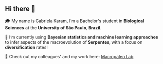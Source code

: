 ## Hi there 👋
🎓 My name is Gabriela Karam, I'm a Bachelor's student in **Biological Sciences** at the **University of São Paulo, Brazil**.

🐍 I’m currently using **Bayesian statistics and machine learning approaches** to infer aspects of the macroevolution of **Serpentes**, with a focus on **diversification** rates!

🔬 Check out my colleagues' and my work here: [Macropaleo Lab](https://www.macropaleolab.com/)
